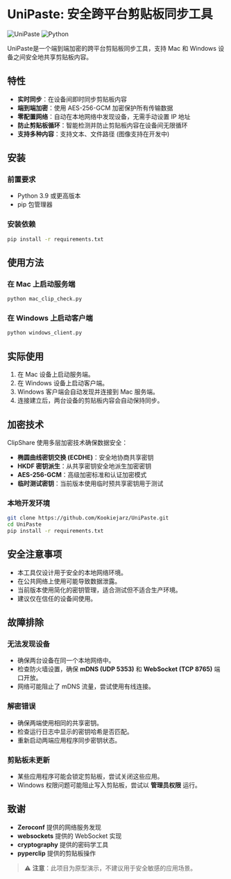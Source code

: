 # UniPaste: 安全跨平台剪贴板同步工具

![UniPaste](https://img.shields.io/badge/UniPaste-1.0.0-blue)
![Python](https://img.shields.io/badge/Python-3.7+-green)

UniPaste是一个端到端加密的跨平台剪贴板同步工具，支持 Mac 和 Windows 设备之间安全地共享剪贴板内容。

## 特性
- **实时同步**：在设备间即时同步剪贴板内容
- **端到端加密**：使用 AES-256-GCM 加密保护所有传输数据
- **零配置网络**：自动在本地网络中发现设备，无需手动设置 IP 地址
- **防止剪贴板循环**：智能检测并防止剪贴板内容在设备间无限循环
- **支持多种内容**：支持文本、文件路径 (图像支持在开发中)

## 安装

### 前置要求
- Python 3.9 或更高版本
- pip 包管理器

### 安装依赖
```sh
pip install -r requirements.txt
```

## 使用方法

### 在 Mac 上启动服务端
```sh
python mac_clip_check.py 
```

### 在 Windows 上启动客户端
```sh
python windows_client.py
```

## 实际使用
1. 在 Mac 设备上启动服务端。
2. 在 Windows 设备上启动客户端。
3. Windows 客户端会自动发现并连接到 Mac 服务端。
4. 连接建立后，两台设备的剪贴板内容会自动保持同步。

## 加密技术
ClipShare 使用多层加密技术确保数据安全：
- **椭圆曲线密钥交换 (ECDHE)**：安全地协商共享密钥
- **HKDF 密钥派生**：从共享密钥安全地派生加密密钥
- **AES-256-GCM**：高级加密标准和认证加密模式
- **临时测试密钥**：当前版本使用临时预共享密钥用于测试

### 本地开发环境
```sh
git clone https://github.com/Kookiejarz/UniPaste.git
cd UniPaste
pip install -r requirements.txt
```

## 安全注意事项
- 本工具仅设计用于安全的本地网络环境。
- 在公共网络上使用可能导致数据泄露。
- 当前版本使用简化的密钥管理，适合测试但不适合生产环境。
- 建议仅在信任的设备间使用。

## 故障排除

### 无法发现设备
- 确保两台设备在同一个本地网络中。
- 检查防火墙设置，确保 **mDNS (UDP 5353)** 和 **WebSocket (TCP 8765)** 端口开放。
- 网络可能阻止了 mDNS 流量，尝试使用有线连接。

### 解密错误
- 确保两端使用相同的共享密钥。
- 检查运行日志中显示的密钥哈希是否匹配。
- 重新启动两端应用程序同步密钥状态。

### 剪贴板未更新
- 某些应用程序可能会锁定剪贴板，尝试关闭这些应用。
- Windows 权限问题可能阻止写入剪贴板，尝试以 **管理员权限** 运行。


## 致谢
- **Zeroconf** 提供的网络服务发现
- **websockets** 提供的 WebSocket 实现
- **cryptography** 提供的密码学工具
- **pyperclip** 提供的剪贴板操作

> ⚠️ **注意**：此项目为原型演示，不建议用于安全敏感的应用场景。


